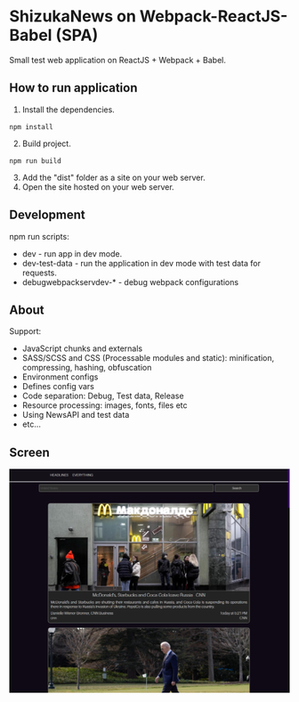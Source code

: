 # ShizukaNews on Webpack-ReactJS-Babel (SPA)
Small test web application on ReactJS + Webpack + Babel.
## How to run application
1. Install the dependencies. 
```
npm install
```
2. Build project.
```
npm run build
```
3. Add the "dist" folder as a site on your web server.
4. Open the site hosted on your web server.
## Development
npm run scripts:
* dev - run app in dev mode.
* dev-test-data - run the application in dev mode with test data for requests.
* debugwebpackservdev-* - debug webpack configurations
## About
Support:
* JavaScript chunks and externals
* SASS/SCSS and CSS (Processable modules and static): minification, compressing, hashing, obfuscation
* Environment configs
* Defines config vars
* Code separation: Debug, Test data, Release
* Resource processing: images, fonts, files etc
* Using NewsAPI and test data
* etc...
## Screen
![ShizukaNews](screens/ShizukaNews.png)